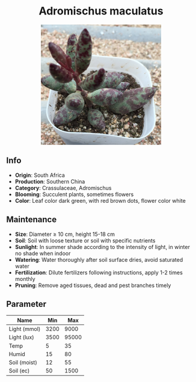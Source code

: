 <h1 align='center'>Adromischus maculatus</h1>
<p align="center">
    <img 
        align='center'
        width='320'
        src="../images/adromischus maculatus.png" 
        alt='Adromischus maculatus' />
</p>

## Info

 - **Origin**: South Africa
 - **Production**: Southern China
 - **Category**: Crassulaceae, Adromischus
 - **Blooming**: Succulent plants, sometimes flowers
 - **Color**: Leaf color dark green, with red brown dots, flower color white

## Maintenance

 - **Size**: Diameter ≥ 10 cm, height 15-18 cm
 - **Soil**: Soil with loose texture or soil with specific nutrients
 - **Sunlight**: In summer shade according to the intensity of light,  in winter no shade when indoor
 - **Watering**: Water thoroughly after soil surface dries, avoid saturated water
 - **Fertilization**: Dilute fertilizers following instructions, apply 1-2 times monthly
 - **Pruning**: Remove aged tissues, dead and pest branches timely

## Parameter

| Name         | Min  | Max   |
|--------------|------|-------|
| Light (mmol) | 3200 | 9000  |
| Light (lux)  | 3500 | 95000 |
| Temp         | 5    | 35    |
| Humid        | 15   | 80    |
| Soil (moist) | 12   | 55    |
| Soil (ec)    | 50  | 1500  |